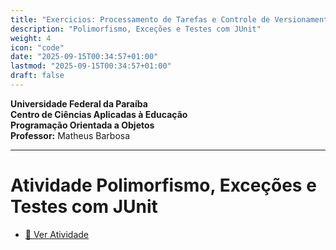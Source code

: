 ```yaml
---
title: "Exercicios: Processamento de Tarefas e Controle de Versionamento de Arquivos"
description: "Polimorfismo, Exceções e Testes com JUnit"
weight: 4
icon: "code"
date: "2025-09-15T00:34:57+01:00"
lastmod: "2025-09-15T00:34:57+01:00"
draft: false
---
```


**Universidade Federal da Paraíba**  
**Centro de Ciências Aplicadas à Educação**  
**Programação Orientada a Objetos**  
**Professor:** Matheus Barbosa

---

# Atividade Polimorfismo, Exceções e Testes com JUnit

- [📄 Ver Atividade](https://github.com/ufpb-aps-poo/ativ1_3_polimofismo_exceptions_tests)
